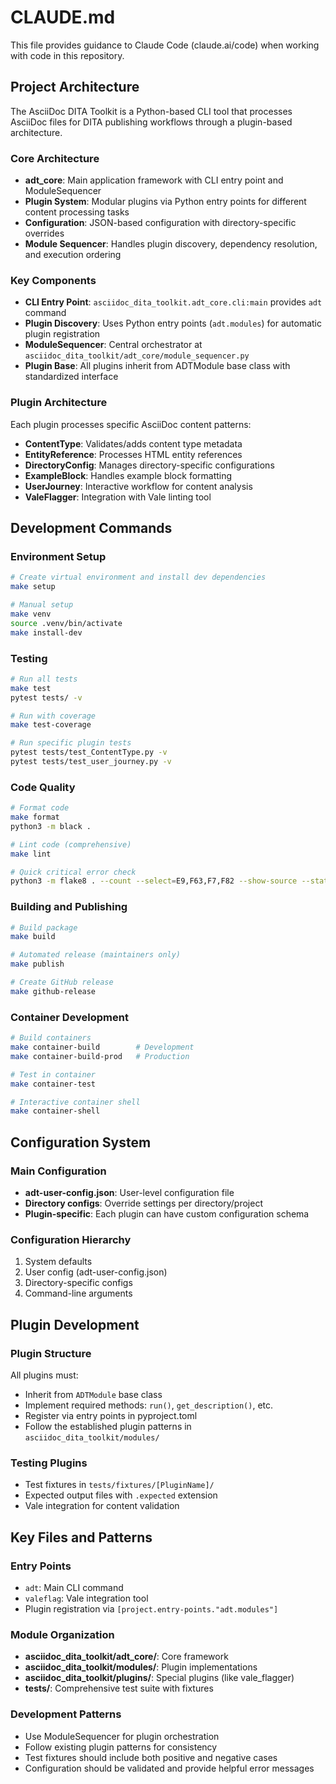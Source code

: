 # CLAUDE.md

This file provides guidance to Claude Code (claude.ai/code) when working with code in this repository.

## Project Architecture

The AsciiDoc DITA Toolkit is a Python-based CLI tool that processes AsciiDoc files for DITA publishing workflows through a plugin-based architecture.

### Core Architecture
- **adt_core**: Main application framework with CLI entry point and ModuleSequencer
- **Plugin System**: Modular plugins via Python entry points for different content processing tasks
- **Configuration**: JSON-based configuration with directory-specific overrides
- **Module Sequencer**: Handles plugin discovery, dependency resolution, and execution ordering

### Key Components
- **CLI Entry Point**: `asciidoc_dita_toolkit.adt_core.cli:main` provides `adt` command
- **Plugin Discovery**: Uses Python entry points (`adt.modules`) for automatic plugin registration
- **ModuleSequencer**: Central orchestrator at `asciidoc_dita_toolkit/adt_core/module_sequencer.py`
- **Plugin Base**: All plugins inherit from ADTModule base class with standardized interface

### Plugin Architecture
Each plugin processes specific AsciiDoc content patterns:
- **ContentType**: Validates/adds content type metadata
- **EntityReference**: Processes HTML entity references
- **DirectoryConfig**: Manages directory-specific configurations
- **ExampleBlock**: Handles example block formatting
- **UserJourney**: Interactive workflow for content analysis
- **ValeFlagger**: Integration with Vale linting tool

## Development Commands

### Environment Setup
```bash
# Create virtual environment and install dev dependencies
make setup

# Manual setup
make venv
source .venv/bin/activate
make install-dev
```

### Testing
```bash
# Run all tests
make test
pytest tests/ -v

# Run with coverage
make test-coverage

# Run specific plugin tests
pytest tests/test_ContentType.py -v
pytest tests/test_user_journey.py -v
```

### Code Quality
```bash
# Format code
make format
python3 -m black .

# Lint code (comprehensive)
make lint

# Quick critical error check
python3 -m flake8 . --count --select=E9,F63,F7,F82 --show-source --statistics
```

### Building and Publishing
```bash
# Build package
make build

# Automated release (maintainers only)
make publish

# Create GitHub release
make github-release
```

### Container Development
```bash
# Build containers
make container-build        # Development
make container-build-prod   # Production

# Test in container
make container-test

# Interactive container shell
make container-shell
```

## Configuration System

### Main Configuration
- **adt-user-config.json**: User-level configuration file
- **Directory configs**: Override settings per directory/project
- **Plugin-specific**: Each plugin can have custom configuration schema

### Configuration Hierarchy
1. System defaults
2. User config (adt-user-config.json)
3. Directory-specific configs
4. Command-line arguments

## Plugin Development

### Plugin Structure
All plugins must:
- Inherit from `ADTModule` base class
- Implement required methods: `run()`, `get_description()`, etc.
- Register via entry points in pyproject.toml
- Follow the established plugin patterns in `asciidoc_dita_toolkit/modules/`

### Testing Plugins
- Test fixtures in `tests/fixtures/[PluginName]/`
- Expected output files with `.expected` extension
- Vale integration for content validation

## Key Files and Patterns

### Entry Points
- `adt`: Main CLI command
- `valeflag`: Vale integration tool
- Plugin registration via `[project.entry-points."adt.modules"]`

### Module Organization
- **asciidoc_dita_toolkit/adt_core/**: Core framework
- **asciidoc_dita_toolkit/modules/**: Plugin implementations
- **asciidoc_dita_toolkit/plugins/**: Special plugins (like vale_flagger)
- **tests/**: Comprehensive test suite with fixtures

### Development Patterns
- Use ModuleSequencer for plugin orchestration
- Follow existing plugin patterns for consistency
- Test fixtures should include both positive and negative cases
- Configuration should be validated and provide helpful error messages